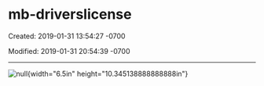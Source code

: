 # mb-driverslicense

Created: 2019-01-31 13:54:27 -0700

Modified: 2019-01-31 20:54:39 -0700

---

![null](../media/Pages-mb-driverslicense-image1.jpg){width="6.5in" height="10.345138888888888in"}
